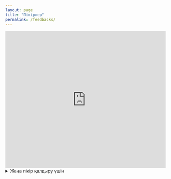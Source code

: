 ```yaml
---
layout: page
title: "Пікірлер"
permalink: /feedbacks/
---
```

<iframe src="https://script.google.com/macros/s/AKfycbzkcOB5AurCgEj2KiKKn50zCm754WdEweb4BOeilk7XU0puGi2rS7VNxuuFWrX292kMAw/exec" 
        width="100%" 
        height="430" 
        frameborder="0" 
        marginheight="0" 
        marginwidth="0" 
        style="border: 0">
    Жүктелуде…
  </iframe>

<details>
  <summary>Жаңа пікір қалдыру үшін</summary>
  <iframe src="https://docs.google.com/forms/d/e/1FAIpQLSfDLxah6fmeC2qXnN47bSCWKHb1ovvCcKKYPpi8Gas_XSZQYw/viewform?embedded=true" 
        width="100%" 
        height="430" 
        frameborder="0" 
        marginheight="0" 
        marginwidth="0" 
        style="border: 0">
    Жүктелуде…
  </iframe>
</details>
